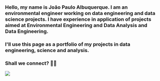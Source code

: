 ### Hello, my name is João Paulo Albuquerque. I am an environmental engineer working on data engineering and data science projects. I have experience in application of projects aimed at Environmental Engineering and Data Analysis and Data Engineering.

### I'll use this page as a portfolio of my projects in data engineering, science and analysis.

### Shall we connect? 👋🏽

<div> 
  <a href="https://www.linkedin.com/in/joao-paulo-albuquerque/" target="_blank"><img src="https://img.shields.io/badge/-LinkedIn-%230077B5?style=for-the-badge&logo=linkedin&logoColor=white" target="_blank"></a> 
 
</div>
